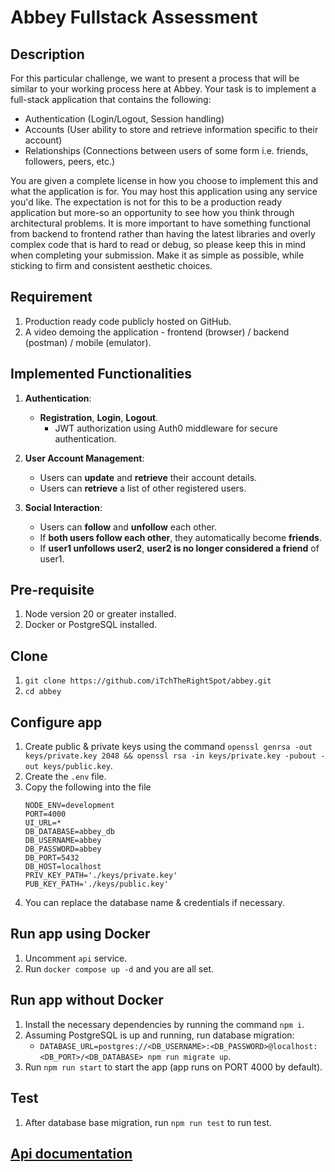 # Abbey Fullstack Assessment

## Description

For this particular challenge, we want to present a process that will be similar to your
working process here at Abbey. Your task is to implement a full-stack application that
contains the following:

- Authentication (Login/Logout, Session handling)
- Accounts (User ability to store and retrieve information specific to their account)
- Relationships (Connections between users of some form i.e. friends, followers, peers, etc.)

You are given a complete license in how you choose to implement this and what the application
is for. You may host this application using any service you'd like. The expectation is not for
this to be a production ready application but more-so an opportunity to see how you think through
architectural problems. It is more important to have something functional from backend to frontend
rather than having the latest libraries and overly complex code that is hard to read or debug,
so please keep this in mind when completing your submission. Make it as simple as possible, while
sticking to firm and consistent aesthetic choices.

## Requirement

1. Production ready code publicly hosted on GitHub.
2. A video demoing the application - frontend (browser) / backend (postman) / mobile (emulator).

## Implemented Functionalities

1. **Authentication**:

   - **Registration**, **Login**, **Logout**.
     - JWT authorization using Auth0 middleware for secure authentication.

2. **User Account Management**:

   - Users can **update** and **retrieve** their account details.
   - Users can **retrieve** a list of other registered users.

3. **Social Interaction**:
   - Users can **follow** and **unfollow** each other.
   - If **both users follow each other**, they automatically become **friends**.
   - If **user1 unfollows user2**, **user2 is no longer considered a friend** of user1.

## Pre-requisite

1. Node version 20 or greater installed.
2. Docker or PostgreSQL installed.

## Clone

1. `git clone https://github.com/iTchTheRightSpot/abbey.git`
2. `cd abbey`

## Configure app

1. Create public & private keys using the command
   `openssl genrsa -out keys/private.key 2048 && openssl rsa -in keys/private.key -pubout -out keys/public.key`.
2. Create the `.env` file.
3. Copy the following into the file
   ```
   NODE_ENV=development
   PORT=4000
   UI_URL=*
   DB_DATABASE=abbey_db
   DB_USERNAME=abbey
   DB_PASSWORD=abbey
   DB_PORT=5432
   DB_HOST=localhost
   PRIV_KEY_PATH='./keys/private.key'
   PUB_KEY_PATH='./keys/public.key'
   ```
4. You can replace the database name & credentials if necessary.

## Run app using Docker

1. Uncomment `api` service.
2. Run `docker compose up -d` and you are all set.

## Run app without Docker

1. Install the necessary dependencies by running the command `npm i`.
2. Assuming PostgreSQL is up and running, run database migration:
   - `DATABASE_URL=postgres://<DB_USERNAME>:<DB_PASSWORD>@localhost:<DB_PORT>/<DB_DATABASE> npm run migrate up`.
3. Run `npm run start` to start the app (app runs on PORT 4000 by default).

## Test

1. After database base migration, run `npm run test` to run test.

## [Api documentation](./API.md)
